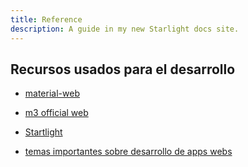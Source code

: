 ```yaml
---
title: Reference
description: A guide in my new Starlight docs site.
---
```




## Recursos usados para el desarrollo

- [material-web](https://material-web.dev/) 
- [m3 official web](https://m3.material.io/)
- [Startlight](https://starlight.astro.build/es/) 


- [temas importantes sobre desarrollo de apps webs](https://m3.material.io/foundations/designing/structure#dafa42e2-b056-42b9-ab75-9c9ea9f293b7)

  



